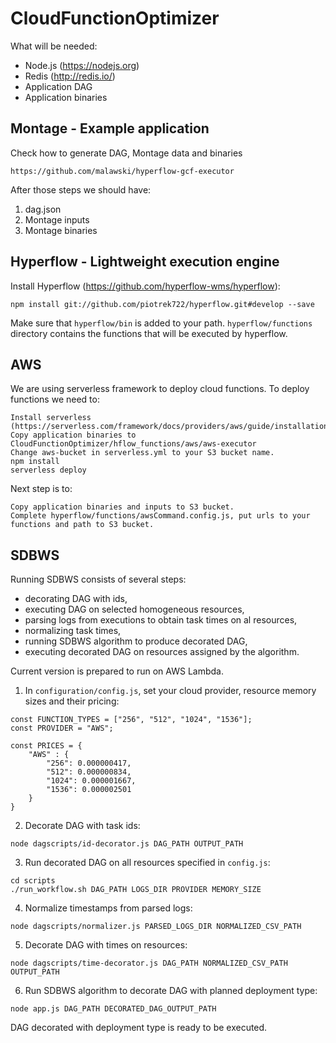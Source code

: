 # CloudFunctionOptimizer

What will be needed:
- Node.js (https://nodejs.org)
- Redis (http://redis.io/)
- Application DAG
- Application binaries

## Montage - Example application

Check how to generate DAG, Montage data and binaries
```
https://github.com/malawski/hyperflow-gcf-executor
```
After those steps we should have:
1. dag.json
2. Montage inputs
3. Montage binaries

## Hyperflow - Lightweight execution engine

Install Hyperflow (https://github.com/hyperflow-wms/hyperflow):
```
npm install git://github.com/piotrek722/hyperflow.git#develop --save
```
Make sure that `hyperflow/bin` is added to your path.
`hyperflow/functions` directory contains the functions that will be executed by hyperflow.

## AWS

We are using serverless framework to deploy cloud functions.
To deploy functions we need to:
```
Install serverless (https://serverless.com/framework/docs/providers/aws/guide/installation/)
Copy application binaries to CloudFunctionOptimizer/hflow_functions/aws/aws-executor
Change aws-bucket in serverless.yml to your S3 bucket name.
npm install
serverless deploy
```

Next step is to:
```
Copy application binaries and inputs to S3 bucket.
Complete hyperflow/functions/awsCommand.config.js, put urls to your functions and path to S3 bucket.
```

## SDBWS

Running SDBWS consists of several steps:
- decorating DAG with ids,
- executing DAG on selected homogeneous resources,
- parsing logs from executions to obtain task times on al resources,
- normalizing task times,
- running SDBWS algorithm to produce decorated DAG,
- executing decorated DAG on resources assigned by the algorithm.

Current version is prepared to run on AWS Lambda.

1. In `configuration/config.js`, set your cloud provider, resource memory sizes and their pricing:
```
const FUNCTION_TYPES = ["256", "512", "1024", "1536"];
const PROVIDER = "AWS";

const PRICES = {
    "AWS" : {
        "256": 0.000000417,
        "512": 0.000000834,
        "1024": 0.000001667,
        "1536": 0.000002501
    }
}
```

2. Decorate DAG with task ids:
```
node dagscripts/id-decorator.js DAG_PATH OUTPUT_PATH
```

3. Run decorated DAG on all resources specified in `config.js`:
```
cd scripts
./run_workflow.sh DAG_PATH LOGS_DIR PROVIDER MEMORY_SIZE
```

4. Normalize timestamps from parsed logs:
```
node dagscripts/normalizer.js PARSED_LOGS_DIR NORMALIZED_CSV_PATH
```

5. Decorate DAG with times on resources:
```
node dagscripts/time-decorator.js DAG_PATH NORMALIZED_CSV_PATH OUTPUT_PATH
```
6. Run SDBWS algorithm to decorate DAG with planned deployment type:
```
node app.js DAG_PATH DECORATED_DAG_OUTPUT_PATH
```
DAG decorated with deployment type is ready to be executed.